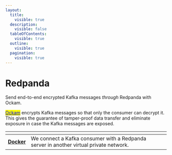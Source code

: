 ```yaml
---
layout:
  title:
    visible: true
  description:
    visible: false
  tableOfContents:
    visible: true
  outline:
    visible: true
  pagination:
    visible: true
---
```


# Redpanda

Send end-to-end encrypted Kafka messages _through_ Redpanda with Ockam.

[<mark style="color:blue;">Ockam</mark>](../../../) encrypts Kafka messages so that only the consumer can decrypt it. This gives the guarantee of tamper-proof data transfer and eliminate exposure in case the Kafka messages are exposed.

<table data-view="cards"><thead><tr><th></th><th></th><th></th></tr></thead><tbody><tr><td><a href="docker.md"><strong>Docker</strong></a></td><td>We connect a Kafka consumer with a Redpanda server in another virtual private network.</td><td></td></tr></tbody></table>
